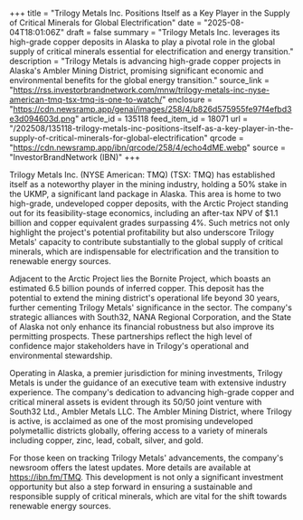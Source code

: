 +++
title = "Trilogy Metals Inc. Positions Itself as a Key Player in the Supply of Critical Minerals for Global Electrification"
date = "2025-08-04T18:01:06Z"
draft = false
summary = "Trilogy Metals Inc. leverages its high-grade copper deposits in Alaska to play a pivotal role in the global supply of critical minerals essential for electrification and energy transition."
description = "Trilogy Metals is advancing high-grade copper projects in Alaska's Ambler Mining District, promising significant economic and environmental benefits for the global energy transition."
source_link = "https://rss.investorbrandnetwork.com/mnw/trilogy-metals-inc-nyse-american-tmq-tsx-tmq-is-one-to-watch/"
enclosure = "https://cdn.newsramp.app/genai/images/258/4/b826d575955fe97f4efbd3e3d094603d.png"
article_id = 135118
feed_item_id = 18071
url = "/202508/135118-trilogy-metals-inc-positions-itself-as-a-key-player-in-the-supply-of-critical-minerals-for-global-electrification"
qrcode = "https://cdn.newsramp.app/ibn/qrcode/258/4/echo4dME.webp"
source = "InvestorBrandNetwork (IBN)"
+++

<p>Trilogy Metals Inc. (NYSE American: TMQ) (TSX: TMQ) has established itself as a noteworthy player in the mining industry, holding a 50% stake in the UKMP, a significant land package in Alaska. This area is home to two high-grade, undeveloped copper deposits, with the Arctic Project standing out for its feasibility-stage economics, including an after-tax NPV of $1.1 billion and copper equivalent grades surpassing 4%. Such metrics not only highlight the project's potential profitability but also underscore Trilogy Metals' capacity to contribute substantially to the global supply of critical minerals, which are indispensable for electrification and the transition to renewable energy sources.</p><p>Adjacent to the Arctic Project lies the Bornite Project, which boasts an estimated 6.5 billion pounds of inferred copper. This deposit has the potential to extend the mining district's operational life beyond 30 years, further cementing Trilogy Metals' significance in the sector. The company's strategic alliances with South32, NANA Regional Corporation, and the State of Alaska not only enhance its financial robustness but also improve its permitting prospects. These partnerships reflect the high level of confidence major stakeholders have in Trilogy's operational and environmental stewardship.</p><p>Operating in Alaska, a premier jurisdiction for mining investments, Trilogy Metals is under the guidance of an executive team with extensive industry experience. The company's dedication to advancing high-grade copper and critical mineral assets is evident through its 50/50 joint venture with South32 Ltd., Ambler Metals LLC. The Ambler Mining District, where Trilogy is active, is acclaimed as one of the most promising undeveloped polymetallic districts globally, offering access to a variety of minerals including copper, zinc, lead, cobalt, silver, and gold.</p><p>For those keen on tracking Trilogy Metals' advancements, the company's newsroom offers the latest updates. More details are available at <a href='https://ibn.fm/TMQ' rel='nofollow' target='_blank'>https://ibn.fm/TMQ</a>. This development is not only a significant investment opportunity but also a step forward in ensuring a sustainable and responsible supply of critical minerals, which are vital for the shift towards renewable energy sources.</p>